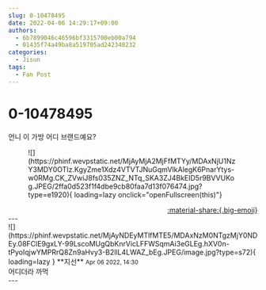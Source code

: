 ```yaml
---
slug: 0-10478495
date: 2022-04-06 14:29:17+09:00
authors:
  - 6b7899046c46596bf3315700eb00a794
  - 01435f74a49ba8a519705ad242348232
categories:
  - Jisun
tags:
  - Fan Post
---
```


# 0-10478495

<div class="post-container" markdown="1">
<div class="content-container md-sidebar__scrollwrap" markdown="1">

언니 이 가방 어디 브랜드예요?
<figure markdown="1">
![](https://phinf.wevpstatic.net/MjAyMjA2MjFfMTYy/MDAxNjU1NzY3MDY0OTIz.KgyZme1Xdz4VTVTJNuGqmVIkAlegK6PnarYtys-w0RMg.CK_ZVwiJ8fs035ZNZ_NTq_SKA3ZJ4BkEID5r9BVVUKog.JPEG/2ffa0d523f1f4dbe9cb80faa7d13f076474.jpg?type=e1920){ loading=lazy onclick="openFullscreen(this)"}
</figure>


</div>
</div>

<div style="text-align: right;" markdown="1">
<a href="https://weverse.io/fromis9/fanpost/0-10478495" style="text-align: right;">:material-share:{.big-emoji}</a>
</div>
---

<div class="comments-container md-sidebar__scrollwrap" markdown="1">
<div class="comment" markdown="1">
<div class='id-container' markdown="1">
![](https://phinf.wevpstatic.net/MjAyNDEyMTlfMTE5/MDAxNzM0NTgzMjY0NDEy.08FClE9gxLY-99LscoMUgQbKnrVicLFFWSqmAi3eGLEg.hXV0n-tPyoIqjwYMPRrQ8Zn9aHvy3-B2llL4LWAZ_bEg.JPEG/image.jpg?type=s72){ loading=lazy }
**<span class="artist">지선</span>** <small>Apr 06 2022, 14:30</small><br>
</div>
<div class='comment-body' markdown="1">
어디더라 까먹
</div>
</div>
</div>
---
